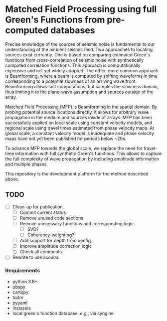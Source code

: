 # Matched Field Processing using full Green's Functions from pre-computed databases

Precise knowledge of the sources of seismic noise is fundamental to our understanding of the ambient seismic field. Two approaches to locating sources exist currently. One is based on comparing estimated Green's functions from cross-correlation of seismic noise with synthetically computed correlation functions. This approach is computationally expensive and not yet widely adopted. The other, more common approach is Beamforming, where a beam is computed by shifting waveforms in time corresponding to a potential slowness of an arriving wave front. Beamforming allows fast computations, but samples the slowness domain, thus limiting it to the plane-wave assumption and sources outside of the array.

Matched Field Processing (MFP) is Beamforming in the spatial domain. By probing potential source locations directly, it allows for arbitrary wave propagation in the medium and sources inside of arrays. MFP has been successfully applied on local scale using constant velocity models, and regional scale using travel times estimated from phase velocity maps. At global scale, a constant velocity model is inadequate and phase velocity maps have not yet been published for periods below ~20s.

To advance MFP towards the global scale, we replace the need for travel-time information with full synthetic Green's functions. This allows to capture the full complexity of wave propagation by including amplitude information and multiple phases. 

This repository is the development platform for the method described above.

## TODO

- [ ] Clean-up for publication.
    - [ ] Commit current status
    - [ ] Remove unused code sections
    - [ ] Remove unecessary functions and corresponding logic
        - [ ] SVD?
        - [ ] Coherency-weighting?
    - [ ] Add support for depth from config
    - [ ] Improve amplitude correction logic
    - [ ] Check all comments
- [ ] Rewrite to use acoular.
### Requirements

- python 3.8+
- obspy
- cartopy
- tqdm
- pyyaml
- instaseis
- local green's function database, e.g., via syngine

